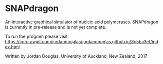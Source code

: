 # SNAPdragon

An interactive graphical simulator of nucleic acid polymerases. SNAPdragon is currently in pre-release and is not yet complete.

To run the program please visit https://cdn.rawgit.com/jordandouglas/jordandouglas.github.io/8c5ba3ef/index.html

Written by Jordan Douglas, University of Auckland, New Zealand, 2017
